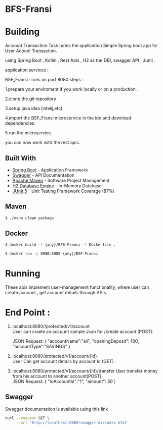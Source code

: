 # BFS-Fransi
# Building
Account Transaction Task notes the application Simple Spring boot app for User Acount Transaction.

using Spring Boot , Kotlin , Rest Apis , H2 as the DB!, swagger API , Junit .

application services :

BSF_Fransi : 
runs on port 8080 steps :

1.prepare your enviroment if you work locally or on a production.

2.clone the git repository

3.setup java idea (intelij,etc)

4.import the BSF_Fransi microservice in the ide and download dependencies.

5.run the microservice.

you can now work with the rest apis.


## Built With

* [Spring Boot](https://spring.io/projects/spring-boot) - Application Framework
* [Swagger](https://swagger.io/) - API Documentation
* [Apache Maven](https://maven.apache.org/) - Software Project Management
* [H2 Database Engine](https://www.h2database.com/html/main.html) - In-Memory Database
* [JUnit 5](https://junit.org/junit5/) - Unit Testing Framework Coverage (87%)


## Maven
```sh
$ ./mvnw clean package
```
## Docker
```sh
$ docker build -t {any}/BFS-Fransi -f Dockerfile .

$ docker run -p 8080:8080 {any}/BSF-Fransi
```

# Running
These apis implement user-management functionality, where user can create account , get account details through APIs.

# End Point :

1) localhost:8080//protected/v1/account   
   User can craete an account sample Json for /create account (POST):
   
   JSON Request: { "accountName":"ali", "openingDeposit": 100, "accountType":"SAVINGS" }

2) localhost:8080/protected/v1/account/{id}   
   User Can get account details by account Id (GET).

3) localhost:8080/protected/v1/account/{id}/transfer 
   User transfer money from his account to another account(POST).  
   JSON Request:  { "toAccountId":"1", "amount": 50 }


## Swagger
Swagger documentation is available using this link
```sh
curl --request GET \
     --url 'http://localhost:8080/swagger-ui/index.html'
```
